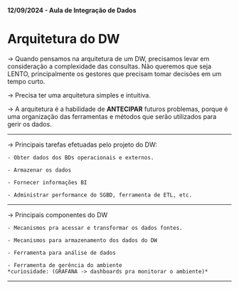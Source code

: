 **12/09/2024 - Aula de Integração de Dados**

# **Arquitetura do DW**

-> Quando pensamos na arquitetura de um DW, precisamos levar em consideração a complexidade das consultas. Não queremos que seja LENTO, principalmente os gestores que precisam tomar decisões em um tempo curto.

-> Precisa ter uma arquitetura simples e intuitiva.

-> A arquitetura é a habilidade de **ANTECIPAR** futuros problemas, porque é uma organização das ferramentas e métodos que serão utilizados para gerir os dados.

****
-> Principais tarefas efetuadas pelo projeto do DW:
	
	- Obter dados dos BDs operacionais e externos.
	
	- Armazenar os dados
	
	- Fornecer informações BI
	
	- Administrar performance do SGBD, ferramenta de ETL, etc.

****

-> Principais componentes do DW
	
	- Mecanismos pra acessar e transformar os dados fontes.
	
	- Mecanismos para armazenamento dos dados do DW
	
	- Ferramenta para análise de dados
	
	- Ferramenta de gerência do ambiente                                         *curiosidade: (GRAFANA -> dashboards pra monitorar o ambiente)*

****

